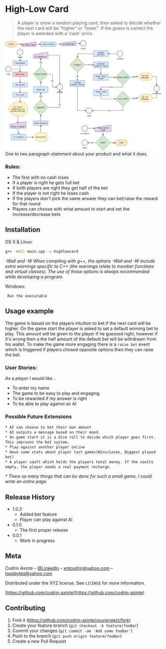 # High-Low Card
> A player is show a random playing card, then asked to decide whether the next card will be "higher" or "lower". If the guess is correct the player is awarded with a 'cash' price.

![Flowchart](https://github.com/codrin-axinte/High-Low-Card/blob/master/High-Low%20Card%20Flowchart.png)
One to two paragraph statement about your product and what it does.

### Rules:
  * The first with no cash loses
  * If a player is right he gets full bet
  * If both players are right they get half of the bet
  * If the player is not right he loses cash
  * If the players don't pick the same answer they can bet/raise the reward for that round
  * Players can choose with what amount to start and set the increase/decrease bets

## Installation
OS X & Linux:
```sh
g++ -Wall main.cpp -o highlowcard
```
*-Wall and -W
    When compiling with g++, the options -Wall and -W include extra warnings specific to C++ (the warnings relate to member functions and virtual classes). The use of these options is always recommended while developing a program.*

Windows:
```
 Run the executable
```

## Usage example

The game is based on the players intuition to bet if the next card will be higher. 
On the game start the player is asked to set a default winning bet to play. This amount will be given to the player if he guessed right, however if it's wrong then a the half amount of the default bet will be withdrawn from his wallet. To make the game more engaging there is a `raise bet` event which is triggered if players chosed opposite options then they can raise the bet.

### User Stories:
 *As a player I would like...*
  * To enter my name
  * The game to be easy to play and engaging
  * To be rewarded if my answer is right
  * To be able to play against an AI

### Possible Future Extensions
    * AI can choose to bet their own amount
    * AI outputs a message based on their mood.
    * On game start it is a dice roll to decide which player goes first. This improves the bet system.
    * Play against another player online
    * Have some stats about player last games(Wins/Loses, Biggest played bet)
    * A player vault which holds the players total money. If the vaults empty, the player needs a real payment recharge.
*\* There so many things that can be done for such a small game, I could write an entire page.*

## Release History
* 1.0.2
    * Added bet feature
    * Player can play against AI
* 0.1.0
    * The first proper release
* 0.0.1
    * Work in progress

## Meta

Codrin Axinte – [@LinkedIn](https://www.linkedin.com/in/codrin-axinte-93776814b/) – xntcodrin@yahoo.com – loopbytes@yahoo.com

Distributed under the XYZ license. See ``LICENSE`` for more information.

[https://github.com/codrin-axinte](https://github.com/codrin-axinte)

## Contributing

1. Fork it (<https://github.com/codrin-axinte/yourproject/fork>)
2. Create your feature branch (`git checkout -b feature/fooBar`)
3. Commit your changes (`git commit -am 'Add some fooBar'`)
4. Push to the branch (`git push origin feature/fooBar`)
5. Create a new Pull Request
